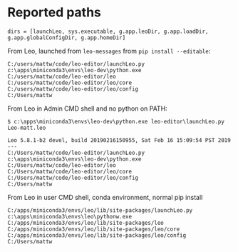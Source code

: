 # Reported paths

    dirs = [launchLeo, sys.executable, g.app.leoDir, g.app.loadDir, g.app.globalConfigDir, g.app.homeDir]

From Leo, launched from `leo-messages` from `pip install --editable`:

    C:/users/mattw/code/leo-editor/launchLeo.py
    c:\apps\miniconda3\envs\leo-dev\python.exe
    C:/users/mattw/code/leo-editor/leo
    C:/users/mattw/code/leo-editor/leo/core
    C:/users/mattw/code/leo-editor/leo/config
    C:/Users/mattw

From Leo in Admin CMD shell and no python on PATH:

    $ c:\apps\miniconda3\envs\leo-dev\python.exe leo-editor\launchLeo.py Leo-matt.leo

    Leo 5.8.1-b2 devel, build 20190216150955, Sat Feb 16 15:09:54 PST 2019
    ---
    C:/Users/mattw/code/leo-editor/launchLeo.py
    c:\apps\miniconda3\envs\leo-dev\python.exe
    C:/Users/mattw/code/leo-editor/leo
    C:/Users/mattw/code/leo-editor/leo/core
    C:/Users/mattw/code/leo-editor/leo/config
    C:/Users/mattw

From Leo in user CMD shell, conda environment, normal pip install

    C:/apps/miniconda3/envs/leo/lib/site-packages/launchLeo.py
    c:\apps\miniconda3\envs\leo\pythonw.exe
    C:/apps/miniconda3/envs/leo/lib/site-packages/leo
    C:/apps/miniconda3/envs/leo/lib/site-packages/leo/core
    C:/apps/miniconda3/envs/leo/lib/site-packages/leo/config
    C:/Users/mattw